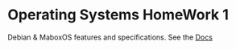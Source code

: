 # Operating Systems HomeWork 1
Debian &amp; MaboxOS features and specifications.
See the [Docs](https://mohsendehghankar.github.io/os-hw1/)
